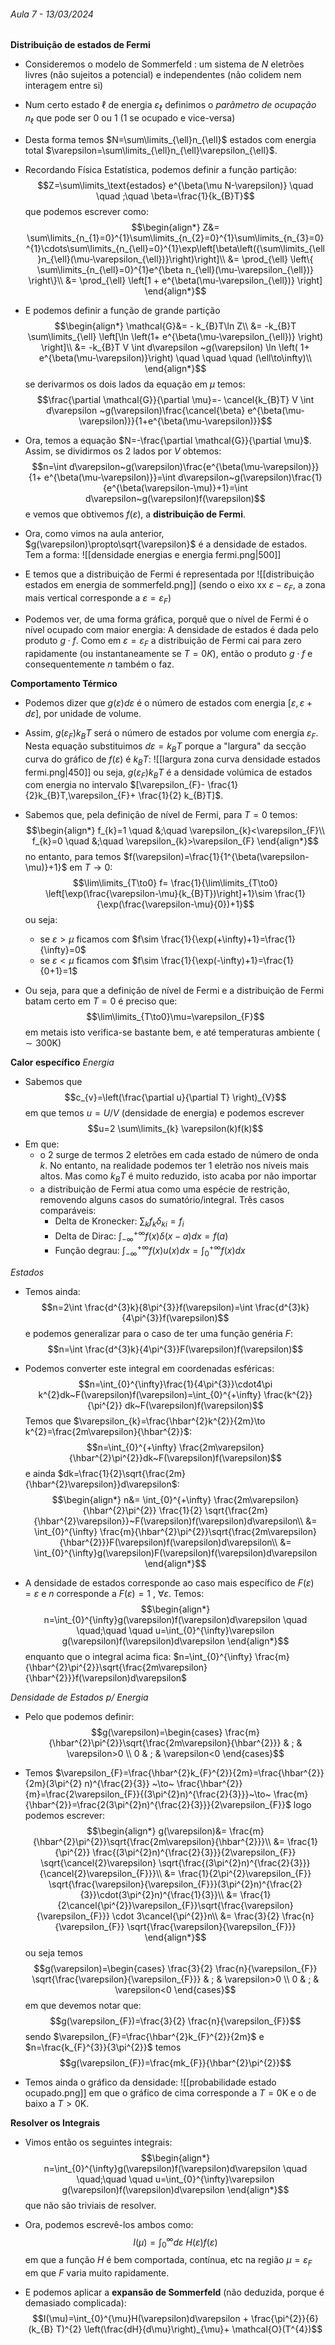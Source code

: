 ###### Aula 7 - 13/03/2024
**Distribuição de estados de Fermi**
- Consideremos o modelo de Sommerfeld : um sistema de $N$ eletrões livres (não sujeitos a potencial) e independentes (não colidem nem interagem entre si)
- Num certo estado $\ell$ de energia $\varepsilon_{\ell}$ definimos o *parâmetro de ocupação* $n_{\ell}$ que pode ser 0 ou 1 (1 se ocupado e vice-versa)
- Desta forma temos $N=\sum\limits_{\ell}n_{\ell}$ estados com energia total $\varepsilon=\sum\limits_{\ell}n_{\ell}\varepsilon_{\ell}$.
- Recordando Física Estatística, podemos definir a função partição: $$Z=\sum\limits_\text{estados} e^{\beta(\mu N-\varepsilon)} \quad \quad ;\quad \beta=\frac{1}{k_{B}T}$$
que podemos escrever como:
$$\begin{align*}
Z&= \sum\limits_{n_{1}=0}^{1}\sum\limits_{n_{2}=0}^{1}\sum\limits_{n_{3}=0}^{1}\cdots\sum\limits_{n_{\ell}=0}^{1}\exp\left[\beta\left({\sum\limits_{\ell}n_{\ell}(\mu-\varepsilon_{\ell})}\right)\right]\\
&= \prod_{\ell} \left\{ \sum\limits_{n_{\ell}=0}^{1}e^{\beta n_{\ell}(\mu-\varepsilon_{\ell})} \right\}\\
&= \prod_{\ell} \left[1 + e^{\beta(\mu-\varepsilon_{\ell})} \right] 
\end{align*}$$
- E podemos definir a função de grande partição
$$\begin{align*}
\mathcal{G}&= - k_{B}T\ln Z\\
&= -k_{B}T \sum\limits_{\ell} \left[\ln \left(1+ e^{\beta(\mu-\varepsilon_{\ell})} \right) \right]\\
&= -k_{B}T V \int d\varepsilon ~g(\varepsilon) \ln \left( 1+ e^{\beta(\mu-\varepsilon)}\right) \quad \quad \quad (\ell\to\infty)\\
\end{align*}$$
se derivarmos os dois lados da equação em $\mu$ temos:
$$\frac{\partial \mathcal{G}}{\partial \mu}=- \cancel{k_{B}T} V \int d\varepsilon ~g(\varepsilon)\frac{\cancel{\beta} e^{\beta(\mu-\varepsilon)}}{1+e^{\beta(\mu-\varepsilon)}}$$
- Ora, temos a equação $N=-\frac{\partial \mathcal{G}}{\partial \mu}$. Assim, se dividirmos os 2 lados por $V$ obtemos:
$$n=\int d\varepsilon~g(\varepsilon)\frac{e^{\beta(\mu-\varepsilon)}}{1+ e^{\beta(\mu-\varepsilon)}}=\int d\varepsilon~g(\varepsilon)\frac{1}{e^{\beta(\varepsilon-\mu)}+1}=\int d\varepsilon~g(\varepsilon)f(\varepsilon)$$
e vemos que obtivemos $f(\varepsilon)$, a **distribuição de Fermi**.

- Ora, como vimos na aula anterior, $g(\varepsilon)\propto\sqrt{\varepsilon}$ é a densidade de estados. Tem a forma:
![[densidade energias e energia fermi.png|500]]

- E temos que a distribuição de Fermi é representada por
![[distribuição estados em energia de sommerfeld.png]]
(sendo o eixo xx $\varepsilon-\varepsilon_{F}$, a zona mais vertical corresponde a $\varepsilon=\varepsilon_{F}$)

- Podemos ver, de uma forma gráfica, porquê que o nível de Fermi é o nível ocupado com maior energia: A densidade de estados é dada pelo produto $g\cdot f$. Como em $\varepsilon=\varepsilon_{F}$ a distribuição de Fermi cai para zero rapidamente (ou instantaneamente se $T=0K$), então o produto $g\cdot f$ e consequentemente $n$ também o faz.

**Comportamento Térmico**
- Podemos dizer que $g(\varepsilon)d\varepsilon$ é o número de estados com energia $[\varepsilon,\varepsilon+d\varepsilon]$, por unidade de volume.
- Assim, $g(\varepsilon_{F})k_{B}T$  será o número de estados por volume com energia $\varepsilon_{F}$. Nesta equação substituimos $d\varepsilon=k_{B}T$ porque a "largura" da secção curva do gráfico de $f(\varepsilon)$ é $k_{B}T$:
![[largura zona curva densidade estados fermi.png|450]]
ou seja, $g(\varepsilon_{F})k_{B}T$ é a densidade volúmica de estados com energia no intervalo $[\varepsilon_{F}- \frac{1}{2}k_{B}T,\varepsilon_{F}+ \frac{1}{2} k_{B}T]$.

- Sabemos que, pela definição de nível de Fermi, para $T=0$ temos:
$$\begin{align*}
f_{k}=1 \quad &;\quad \varepsilon_{k}<\varepsilon_{F}\\
f_{k}=0 \quad &;\quad \varepsilon_{k}>\varepsilon_{F}
\end{align*}$$
no entanto, para temos $f(\varepsilon)=\frac{1}{1^{\beta(\varepsilon-\mu)}+1}$ em $T\to0$:
$$\lim\limits_{T\to0} f= \frac{1}{\lim\limits_{T\to0} \left[\exp(\frac{\varepsilon-\mu}{k_{B}T})\right]+1}\sim \frac{1}{\exp(\frac{\varepsilon-\mu}{0})+1}$$
ou seja: 
    - se $\varepsilon>\mu$ ficamos com $f\sim \frac{1}{\exp(+\infty)+1}=\frac{1}{\infty}=0$
    - se $\varepsilon<\mu$ ficamos com $f\sim \frac{1}{\exp(-\infty)+1}=\frac{1}{0+1}=1$ 

- Ou seja, para que a definição de nível de Fermi e a distribuição de Fermi batam certo em $T=0$ é preciso que:
$$\lim\limits_{T\to0}\mu=\varepsilon_{F}$$
em metais isto verifica-se bastante bem, e até temperaturas ambiente ($\sim300\text{K}$)

**Calor específico**
*Energia*
- Sabemos que
$$c_{v}=\left(\frac{\partial u}{\partial T} \right)_{V}$$
em que temos $u=U/V$ (densidade de energia) e podemos escrever
$$u=2 \sum\limits_{k} \varepsilon(k)f(k)$$
- Em que:
    - o $2$ surge de termos 2 eletrões em cada estado de número de onda $k$. No entanto, na realidade podemos ter 1 eletrão nos níveis mais altos. Mas como $k_{B}T$ é muito reduzido, isto acaba por não importar
    - a distribuição de Fermi atua como uma espécie de restrição, removendo alguns casos do sumatório/integral. Três casos comparáveis:
        - Delta de Kronecker: $\sum_{k} f_{k} \delta_{ki}=f_{i}$
        - Delta de Dirac: $\int_{-\infty}^{+\infty} f(x)\delta(x-a)dx=f(a)$
        - Função degrau: $\int_{-\infty}^{+\infty}f(x)u(x)dx=\int_{0}^{+\infty}f(x)dx$

*Estados*
- Temos ainda:
$$n=2\int \frac{d^{3}k}{8\pi^{3}}f(\varepsilon)=\int \frac{d^{3}k}{4\pi^{3}}f(\varepsilon)$$
e podemos generalizar para o caso de ter uma função genéria $F$: $$n=\int \frac{d^{3}k}{4\pi^{3}}F(\varepsilon)f(\varepsilon)$$
- Podemos converter este integral em coordenadas esféricas:
$$n=\int_{0}^{\infty}\frac{1}{4\pi^{3}}\cdot4\pi k^{2}dk~F(\varepsilon)f(\varepsilon)=\int_{0}^{+\infty} \frac{k^{2}}{\pi^{2}} dk~F(\varepsilon)f(\varepsilon)$$
Temos que $\varepsilon_{k}=\frac{\hbar^{2}k^{2}}{2m}\to k^{2}=\frac{2m\varepsilon}{\hbar^{2}}$: 
$$n=\int_{0}^{+\infty} \frac{2m\varepsilon}{\hbar^{2}\pi^{2}}dk~F(\varepsilon)f(\varepsilon)$$
 e ainda $dk=\frac{1}{2}\sqrt{\frac{2m}{\hbar^{2}\varepsilon}}d\varepsilon$:
$$\begin{align*}
n&= \int_{0}^{+\infty} \frac{2m\varepsilon}{\hbar^{2}\pi^{2}} \frac{1}{2} \sqrt{\frac{2m}{\hbar^{2}\varepsilon}}~F(\varepsilon)f(\varepsilon)d\varepsilon\\
&= \int_{0}^{\infty} \frac{m}{\hbar^{2}\pi^{2}}\sqrt{\frac{2m\varepsilon}{\hbar^{2}}}F(\varepsilon)f(\varepsilon)d\varepsilon\\
&= \int_{0}^{\infty}g(\varepsilon)F(\varepsilon)f(\varepsilon)d\varepsilon
\end{align*}$$

- A densidade de estados corresponde ao caso mais específico de $F(\varepsilon)=\varepsilon$ e $n$ corresponde a $F(\varepsilon)=1~,~\forall\varepsilon$. Temos:
$$\begin{align*}
n=\int_{0}^{\infty}g(\varepsilon)f(\varepsilon)d\varepsilon \quad \quad;\quad \quad u=\int_{0}^{\infty}\varepsilon g(\varepsilon)f(\varepsilon)d\varepsilon
\end{align*}$$
enquanto que o integral acima fica: $n=\int_{0}^{\infty} \frac{m}{\hbar^{2}\pi^{2}}\sqrt{\frac{2m\varepsilon}{\hbar^{2}}}f(\varepsilon)d\varepsilon$

*Densidade de Estados p/ Energia*
- Pelo que podemos definir:
$$g(\varepsilon)=\begin{cases}
\frac{m}{\hbar^{2}\pi^{2}}\sqrt{\frac{2m\varepsilon}{\hbar^{2}}}  & ; & \varepsilon>0 \\
0 & ; & \varepsilon<0
\end{cases}$$
- Temos $\varepsilon_{F}=\frac{\hbar^{2}k_{F}^{2}}{2m}=\frac{\hbar^{2}}{2m}(3\pi^{2} n)^{\frac{2}{3}} ~\to~ \frac{\hbar^{2}}{m}=\frac{2\varepsilon_{F}}{(3\pi^{2}n)^{\frac{2}{3}}}~\to~ \frac{m}{\hbar^{2}}=\frac{2(3\pi^{2}n)^{\frac{2}{3}}}{2\varepsilon_{F}}$ logo podemos escrever:
$$\begin{align*}
g(\varepsilon)&= \frac{m}{\hbar^{2}\pi^{2}}\sqrt{\frac{2m\varepsilon}{\hbar^{2}}}\\
&= \frac{1}{\pi^{2}} \frac{(3\pi^{2}n)^{\frac{2}{3}}}{2\varepsilon_{F}} \sqrt{\cancel{2}\varepsilon} \sqrt{\frac{(3\pi^{2}n)^{\frac{2}{3}}}{\cancel{2}\varepsilon_{F}}}\\
&= \frac{1}{2\pi^{2}\varepsilon_{F}} \sqrt{\frac{\varepsilon}{\varepsilon_{F}}}(3\pi^{2}n)^{\frac{2}{3}}\cdot(3\pi^{2}n)^{\frac{1}{3}}\\
&= \frac{1}{2\cancel{\pi^{2}}\varepsilon_{F}}\sqrt{\frac{\varepsilon}{\varepsilon_{F}}} \cdot 3\cancel{\pi^{2}}n\\
&= \frac{3}{2} \frac{n}{\varepsilon_{F}} \sqrt{\frac{\varepsilon}{\varepsilon_{F}}}
\end{align*}$$
ou seja temos
$$g(\varepsilon)=\begin{cases}
\frac{3}{2} \frac{n}{\varepsilon_{F}} \sqrt{\frac{\varepsilon}{\varepsilon_{F}}}  & ; & \varepsilon>0 \\
0 & ; & \varepsilon<0
\end{cases}$$
em que devemos notar que:
$$g(\varepsilon_{F})=\frac{3}{2} \frac{n}{\varepsilon_{F}}$$
sendo $\varepsilon_{F}=\frac{\hbar^{2}k_{F}^{2}}{2m}$ e $n=\frac{k_{F}^{3}}{3\pi^{2}}$ temos
$$g(\varepsilon_{F})=\frac{mk_{F}}{\hbar^{2}\pi^{2}}$$

- Temos ainda o gráfico da densidade:
![[probabilidade estado ocupado.png]]
em que o gráfico de cima corresponde a $T=0\text{K}$ e o de baixo a $T>0\text{K}$.

**Resolver os Integrais**
- Vimos então os seguintes integrais:
$$\begin{align*}
n=\int_{0}^{\infty}g(\varepsilon)f(\varepsilon)d\varepsilon \quad \quad;\quad \quad u=\int_{0}^{\infty}\varepsilon g(\varepsilon)f(\varepsilon)d\varepsilon
\end{align*}$$
que não são triviais de resolver.

- Ora, podemos escrevê-los ambos como:
$$I(\mu)=\int_{0}^{\infty}d\varepsilon~H(\varepsilon)f(\varepsilon)$$
em que a função $H$ é bem comportada, contínua, etc na região $\mu=\varepsilon_{F}$ em que $F$ varia muito rapidamente.
- E podemos aplicar a **expansão de Sommerfeld** (não deduzida, porque é demasiado complicada):
$$I(\mu)=\int_{0}^{\mu}H(\varepsilon)d\varepsilon + \frac{\pi^{2}}{6} (k_{B} T)^{2} \left(\frac{dH}{d\mu}\right)_{\mu}+ \mathcal{O}(T^{4})$$